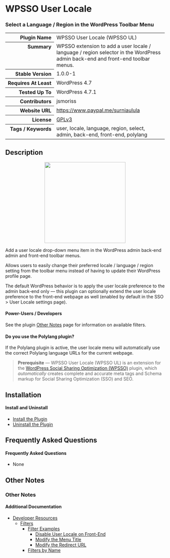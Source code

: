 <h1>WPSSO User Locale</h1><h3>Select a Language / Region in the WordPress Toolbar Menu</h3>

<table>
<tr><th align="right" valign="top" nowrap>Plugin Name</th><td>WPSSO User Locale (WPSSO UL)</td></tr>
<tr><th align="right" valign="top" nowrap>Summary</th><td>WPSSO extension to add a user locale / language / region selector in the WordPress admin back-end and front-end toolbar menus.</td></tr>
<tr><th align="right" valign="top" nowrap>Stable Version</th><td>1.0.0-1</td></tr>
<tr><th align="right" valign="top" nowrap>Requires At Least</th><td>WordPress 4.7</td></tr>
<tr><th align="right" valign="top" nowrap>Tested Up To</th><td>WordPress 4.7.1</td></tr>
<tr><th align="right" valign="top" nowrap>Contributors</th><td>jsmoriss</td></tr>
<tr><th align="right" valign="top" nowrap>Website URL</th><td><a href="https://www.paypal.me/surniaulula">https://www.paypal.me/surniaulula</a></td></tr>
<tr><th align="right" valign="top" nowrap>License</th><td><a href="https://www.gnu.org/licenses/gpl.txt">GPLv3</a></td></tr>
<tr><th align="right" valign="top" nowrap>Tags / Keywords</th><td>user, locale, language, region, select, admin, back-end, front-end, polylang</td></tr>
</table>

<h2>Description</h2>

<p align="center"><img src="https://surniaulula.github.io/wpsso-user-locale/assets/icon-256x256.png" width="256" height="256" /></p><p>Add a user locale drop-down menu item in the WordPress admin back-end admin and front-end toolbar menus.</p>

<p>Allows users to easily change their preferred locale / language / region setting from the toolbar menu instead of having to update their WordPress profile page.</p>

<p>The default WordPress behavior is to apply the user locale preference to the admin back-end only &mdash; this plugin can optionally extend the user locale preference to the front-end webpage as well (enabled by default in the SSO &gt; User Locale settings page).</p>

<h4>Power-Users / Developers</h4>

<p>See the plugin <a href="https://wordpress.org/plugins/wpsso-user-locale/other_notes/">Other Notes</a> page for information on available filters.</p>

<h4>Do you use the Polylang plugin?</h4>

<p>If the Polylang plugin is active, the user locale menu will automatically use the correct Polylang language URLs for the current webpage.</p>

<blockquote>
<p><strong>Prerequisite</strong> &mdash; WPSSO User Locale (WPSSO UL) is an extension for the <a href="https://wordpress.org/plugins/wpsso/">WordPress Social Sharing Optimization (WPSSO)</a> plugin, which <em>automatically</em> creates complete and accurate meta tags and Schema markup for Social Sharing Optimization (SSO) and SEO.</p>
</blockquote>


<h2>Installation</h2>

<h4>Install and Uninstall</h4>

<ul>
<li><a href="https://wpsso.com/codex/plugins/wpsso-user-locale/installation/install-the-plugin/">Install the Plugin</a></li>
<li><a href="https://wpsso.com/codex/plugins/wpsso-user-locale/installation/uninstall-the-plugin/">Uninstall the Plugin</a></li>
</ul>


<h2>Frequently Asked Questions</h2>

<h4>Frequently Asked Questions</h4>

<ul>
<li>None</li>
</ul>


<h2>Other Notes</h2>

<h3>Other Notes</h3>
<h4>Additional Documentation</h4>

<ul>
<li><a href="https://wpsso.com/codex/plugins/wpsso-user-locale/notes/developer/">Developer Resources</a>

<ul>
<li><a href="https://wpsso.com/codex/plugins/wpsso-user-locale/notes/developer/filters/">Filters</a>

<ul>
<li><a href="https://wpsso.com/codex/plugins/wpsso-user-locale/notes/developer/filters/examples/">Filter Examples</a>

<ul>
<li><a href="https://wpsso.com/codex/plugins/wpsso-user-locale/notes/developer/filters/examples/disable-user-locale-on-front-end/">Disable User Locale on Front-End</a></li>
<li><a href="https://wpsso.com/codex/plugins/wpsso-user-locale/notes/developer/filters/examples/modify-the-menu-title/">Modify the Menu Title</a></li>
<li><a href="https://wpsso.com/codex/plugins/wpsso-user-locale/notes/developer/filters/examples/modify-the-redirect-url/">Modify the Redirect URL</a></li>
</ul></li>
<li><a href="https://wpsso.com/codex/plugins/wpsso-user-locale/notes/developer/filters/by-name/">Filters by Name</a></li>
</ul></li>
</ul></li>
</ul>


